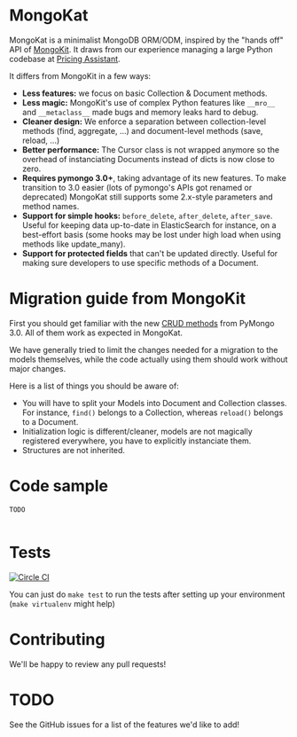 MongoKat
========

MongoKat is a minimalist MongoDB ORM/ODM, inspired by the "hands off" API of [MongoKit](https://github.com/namlook/mongokit). It draws from our experience managing a large Python codebase at [Pricing Assistant](http://www.pricingassistant.com/).

It differs from MongoKit in a few ways:

 - **Less features:** we focus on basic Collection & Document methods.
 - **Less magic:** MongoKit's use of complex Python features like `__mro__` and `__metaclass__` made bugs and memory leaks hard to debug.
 - **Cleaner design:** We enforce a separation between collection-level methods (find, aggregate, ...) and document-level methods (save, reload, ...)
 - **Better performance:** The Cursor class is not wrapped anymore so the overhead of instanciating Documents instead of dicts is now close to zero.
 - **Requires pymongo 3.0+**, taking advantage of its new features. To make transition to 3.0 easier (lots of pymongo's APIs got renamed or deprecated) MongoKat still supports some 2.x-style parameters and method names.
 - **Support for simple hooks:** `before_delete`, `after_delete`, `after_save`. Useful for keeping data up-to-date in ElasticSearch for instance, on a best-effort basis (some hooks may be lost under high load when using methods like update_many).
 - **Support for protected fields** that can't be updated directly. Useful for making sure developers to use specific methods of a Document.


Migration guide from MongoKit
=============================

First you should get familiar with the new [CRUD methods](http://api.mongodb.org/python/current/changelog.html#collection-changes) from PyMongo 3.0. All of them work as expected in MongoKat.

We have generally tried to limit the changes needed for a migration to the models themselves, while the code actually using them should work without major changes.

Here is a list of things you should be aware of:

 - You will have to split your Models into Document and Collection classes. For instance, `find()` belongs to a Collection, whereas `reload()` belongs to a Document.
 - Initialization logic is different/cleaner, models are not magically registered everywhere, you have to explicitly instanciate them.
 - Structures are not inherited.


Code sample
===========

```
TODO


```


Tests
=====

[![Circle CI](https://circleci.com/gh/pricingassistant/mongokat.svg?style=svg)](https://circleci.com/gh/pricingassistant/mongokat)

You can just do `make test` to run the tests after setting up your environment (`make virtualenv` might help)

Contributing
============

We'll be happy to review any pull requests!

TODO
====

See the GitHub issues for a list of the features we'd like to add!